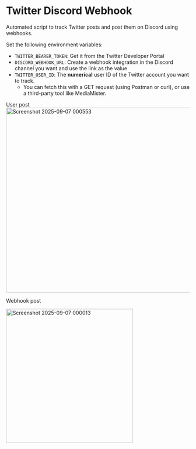 # Twitter Discord Webhook

Automated script to track Twitter posts and post them on Discord using webhooks.

Set the following environment variables:

- `TWITTER_BEARER_TOKEN`: Get it from the Twitter Developer Portal  
- `DISCORD_WEBHOOK_URL`: Create a webhook integration in the Discord channel you want and use the link as the value  
- `TWITTER_USER_ID`: The **numerical** user ID of the Twitter account you want to track.  
   - You can fetch this with a GET request (using Postman or curl), or use a third-party tool like MediaMister.

User post
<img width="822" height="505" alt="Screenshot 2025-09-07 000553" src="https://github.com/user-attachments/assets/8a283e72-3eaf-4da0-ac10-f9ca4b7c5a60" />

Webhook post

<img width="348" height="366" alt="Screenshot 2025-09-07 000013" src="https://github.com/user-attachments/assets/cddf8120-d706-4854-8d49-ce6a303942cf" />



